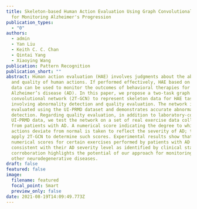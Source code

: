 ```yaml
---
title: Skeleton-based Human Action Evaluation Using Graph Convolutional Network
  for Monitoring Alzheimer's Progression
publication_types:
  - "0"
authors:
  - admin
  - Yan Liu
  - Keith C. C. Chan
  - Qintai Yang
  - Xiaoying Wang
publication: Pattern Recognition
publication_short: ""
abstract: Human action evaluation (HAE) involves judgments about the abnormality
  and quality of human actions. If performed effectively, HAE based on skeleton
  data can be used to monitor the outcomes of behavioral therapies for
  Alzheimer’s disease (AD). In this paper, we propose a two-task graph
  convolutional network (2T-GCN) to represent skeleton data for HAE tasks
  involving abnormality detection and quality evaluation. The network is first
  evaluated using the UI-PRMD dataset and demonstrates accurate abnormality
  detection. Regarding quality evaluation, in addition to laboratory-collected
  UI-PRMD data, we test the network on a set of real exercise data collected
  from patients with AD. A numerical score indicating the degree to which
  actions deviate from normal is taken to reflect the severity of AD; thus, we
  apply 2T-GCN to determine such scores. Experimental results show that
  numerical scores for certain exercises performed by patients with AD are
  consistent with their AD severity level as identified by clinical staff. This
  corroboration highlights the potential of our approach for monitoring AD and
  other neurodegenerative diseases.
draft: false
featured: false
image:
  filename: featured
  focal_point: Smart
  preview_only: false
date: 2021-08-19T14:09:49.773Z
---
```

